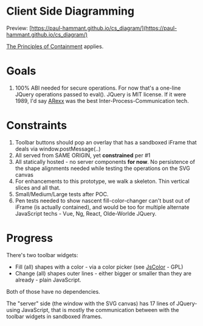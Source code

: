# Client Side Diagramming

Preview: [https://paul-hammant.github.io/cs_diagram/](https://paul-hammant.github.io/cs_diagram/)

[The Principles of Containment](https://paulhammant.com/2016/12/14/principles-of-containment) applies.

# Goals

1. 100% ABI needed for secure operations. For now that's a one-line JQuery operations passed to eval(). JQuery is MIT license. If it were 1989, I'd say [ARexx](https://en.wikipedia.org/wiki/ARexx) was the best Inter-Process-Communication tech.

# Constraints

1. Toolbar buttons should pop an overlay that has a sandboxed iFrame that deals via window.postMessage(..)
2. All served from SAME ORIGIN, yet **constrained** per #1
3. All statically hosted - no server components **for now**. No persistence of the shape alignments needed while testing the operations on the SVG canvas
2. For enhancements to this prototype, we walk a skeleton.  Thin vertical slices and all that.
3. Small/Medium/Large tests after POC.
4. Pen tests needed to show nascent fill-color-changer can't bust out of iFrame (is actually contained), and would be too for multiple alternate JavaScript techs - Vue, Ng, React, Olde-Worlde JQuery.

# Progress

There's two toolbar widgets:

* Fill (all) shapes with a color - via a color picker (see [JsColor](http://jscolor.com) - GPL)
* Change (all) shapes outer lines - either bigger or smaller than they are already - plain JavaScript.

Both of those have no dependencies.

The "server" side (the window with the SVG canvas) has 17 lines of JQuery-using JavaScript, that is mostly 
the communication between with the toolbar widgets in sandboxed iframes.